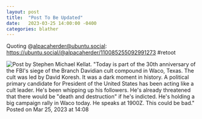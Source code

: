 ```yaml
---
layout: post
title:  "Post To Be Updated"
date:   2023-03-25 14:00:00 -0400
categories: blather
---
```

Quoting @alpacaherder@ubuntu.social: <https://ubuntu.social/@alpacaherder/110085255092991273> #retoot

![Post by Stephen Michael Kellat. "Today is part of the 30th anniversary of the FBI's siege of the Branch Davidian cult compound in Waco, Texas.  The cult was led by David Koresh.  It was a dark moment in history. A political primary candidate for President of the United States has been acting like a cult leader.  He's been whipping up his followers.  He's already threatened that there would be "death and destruction" if he's indicted. He's holding a big campaign rally in Waco today.  He speaks at 1900Z.  This could be bad." Posted on Mar 25, 2023 at 14:08]({{site.url}}/img/waco.jpg)